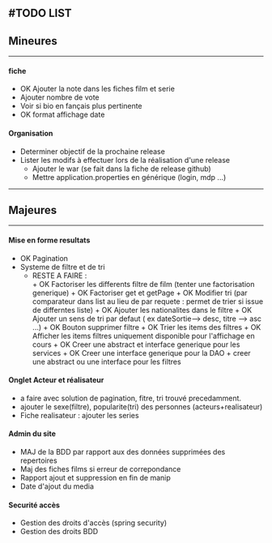 #TODO LIST
--------------------
## Mineures
------------------------

#### fiche
+ OK Ajouter la note dans les fiches film et serie
+ Ajouter nombre de vote
+ Voir si bio en fançais plus pertinente
+ OK format affichage date

#### Organisation
+ Determiner objectif de la prochaine release  
+ Lister les modifs à effectuer lors de la réalisation d'une release
     + Ajouter le war (se fait dans la fiche de release github)
     + Mettre application.properties en générique (login, mdp ...)

------------------------------------
## Majeures
---------------------------------
#### Mise en forme resultats
+ OK Pagination 
+ Systeme de filtre et de tri
     + RESTE A FAIRE :     
      + OK Factoriser les differents filtre de film (tenter une factorisation generique)
      + OK Factoriser get et getPage
      + OK Modifier tri (par comparateur dans list au lieu de par requete : permet de trier si issue de differntes liste)
      + OK Ajouter les nationalites dans le filtre
      + OK Ajouter un sens de tri par defaut ( ex dateSortie--> desc, titre --> asc ...)
      + OK Bouton supprimer filtre
      + OK Trier les items des filtres
      + OK Afficher les items filtres uniquement disponible pour l'affichage en cours
      + OK Creer une abstract et interface generique pour les services
      + OK Creer une interface generique pour la DAO
      + creer une abstract ou une interface pour les filtres      


#### Onglet Acteur et réalisateur
+ a faire avec solution de pagination, fitre, tri trouvé precedamment.
+ ajouter le sexe(filtre), popularite(tri) des personnes (acteurs+realisateur)
+ Fiche realisateur : ajouter les series

#### Admin du site
+ MAJ de la BDD par rapport aux des données supprimées des repertoires
+ Maj des fiches films si erreur de correpondance
+ Rapport ajout et suppression en fin de manip
+ Date d'ajout du media

#### Securité accès
+ Gestion des droits d'accès (spring security)
+ Gestion des droits BDD


